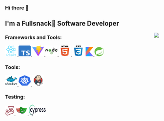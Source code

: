 ### Hi there 👋

## I'm a Fullsnack🍫 Software Developer

<img align="right" src="https://media1.tenor.com/m/y2JXkY1pXkwAAAAC/cat-computer.gif"/>

<h3 align="left">Frameworks and Tools:</h3>
<p align="left"> 
<a href="https://reactjs.org/" target="_blank" rel="noreferrer"> <img src="./assets/react.svg" alt="react" width="40" height="35"/> </a>
<a href="https://www.typescriptlang.org/" target="_blank" rel="noreferrer"> <img src="./assets/typescript.svg" alt="typescript" width="40" height="35"/> </a>
<a href="https://www.vite.dev/" target="_blank" rel="noreferrer"> <img src="./assets/vitejs.svg" alt="vite" width="40" height="35"/> </a>
<a href="https://nodejs.org" target="_blank" rel="noreferrer"> <img src="/assets/nodejs.svg" alt="nodejs" width="40" height="35"/> </a>
<a href="https://www.w3.org/html/" target="_blank" rel="noreferrer"> <img src="/assets/html5.svg" alt="html5" width="40" height="35"/> </a> 
<a href="https://www.w3schools.com/css/" target="_blank" rel="noreferrer"><img src="./assets/css3.svg" alt="css3" width="40" height="35"/></a> 
<a href="https://kotlinlang.org" target="_blank" rel="noreferrer"> <img src="/assets/kotlin.svg" alt="kotlin" width="25" height="30"/> </a>
<a href="https://spring.io/" target="_blank" rel="noreferrer"> <img src="/assets/spring.svg" alt="spring" width="30" height="30"/> </a>

<h3 align="left">Tools:</h3>
<a href="https://www.docker.com/" target="_blank" rel="noreferrer"> <img src="./assets/docker.svg" alt="docker" width="40" height="35"/> </a>
<a href="https://kubernetes.io" target="_blank" rel="noreferrer"> <img src="./assets/kubernetes.svg" alt="kubernetes" width="40" height="35"/> </a>
<a href="https://www.jenkins.io" target="_blank" rel="noreferrer"> <img src="./assets/jenkins.svg" alt="jenkins" width="40" height="35"/> </a>

<h3 align="left">Testing:</h3>
<a href="https://jestjs.io" target="_blank" rel="noreferrer"> <img src="./assets/jest.svg" alt="jest" width="30" height="30"/> </a>
<a href="https://playwright.dev/" target="_blank" rel="noreferrer"> <img src="./assets/playwright.svg" alt="cypress" width="40" height="35"/> </a>
<a href="https://www.cypress.io" target="_blank" rel="noreferrer"> <img src="./assets/cypress.svg" alt="cypress" width="55" height="35"/> </a>



